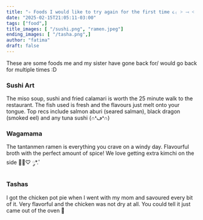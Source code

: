 ```yaml
---
title: "✧ Foods I would like to try again for the first time ૮₍ ˃ ⤙ ˂ ₎ა"
date: "2025-02-15T21:05:11-03:00"
tags: ["food",]
title_images: [ "/sushi.png", "ramen.jpeg"]
ending_images: [ "/tasha.png",]
author: "fatima"
draft: false
---
```

<!-- introduction -->
These are some foods me and my sister have gone back for/ would go back for multiple times :D
<!--more-->
<!-- rest of the content -->
### Sushi Art
The miso soup, sushi and fried calamari is worth the 25 minute walk to the restaurant. The fish used is fresh
and the flavours just melt onto your tongue. Top recs include salmon aburi (seared salman), black dragon 
(smoked eel) and any tuna sushi (∩❛ڡ❛∩) 

### Wagamama
The tantanmen ramen is everything you crave on a windy day. Flavourful broth with the perfect amount of spice!
We love getting extra kimchi on the side 🍜🥢♡ ༘*.ﾟ

### Tashas
I got the chicken pot pie when I went with my mom and savoured every bit of it. Very flavorful and the chicken
was not dry at all. You could tell it just came out of the oven 🙌
